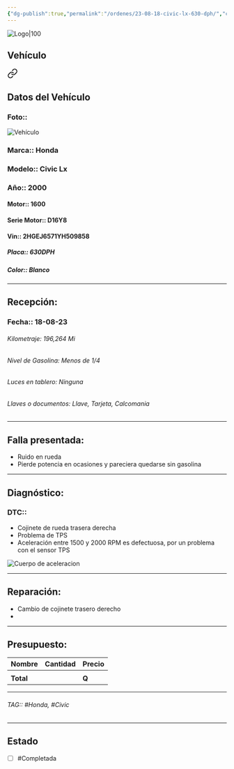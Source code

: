 ```yaml
---
{"dg-publish":true,"permalink":"/ordenes/23-08-18-civic-lx-630-dph/","created":"","updated":""}
---
```


![Logo|100](http://drive.google.com/uc?export=view&id=137fl3TIZ0-PU8b-Pt0bsjclwHub_u78G)

## Vehículo

<div class="transclusion internal-embed is-loaded"><a class="markdown-embed-link" href="/vehiculos/honda/civic-lx-630-dph/#datos-del-vehiculo" aria-label="Open link"><svg xmlns="http://www.w3.org/2000/svg" width="24" height="24" viewBox="0 0 24 24" fill="none" stroke="currentColor" stroke-width="2" stroke-linecap="round" stroke-linejoin="round" class="svg-icon lucide-link"><path d="M10 13a5 5 0 0 0 7.54.54l3-3a5 5 0 0 0-7.07-7.07l-1.72 1.71"></path><path d="M14 11a5 5 0 0 0-7.54-.54l-3 3a5 5 0 0 0 7.07 7.07l1.71-1.71"></path></svg></a><div class="markdown-embed">



## Datos del Vehículo 
### Foto:: 
![Vehículo](http://drive.google.com/uc?export=view&id=15hhtPft-RlbndQ228latZi1jPHoyO9jV)

### Marca:: Honda
### Modelo:: Civic Lx
### Año:: 2000
#### Motor:: 1600
#### Serie Motor:: D16Y8
#### Vin:: 2HGEJ6571YH509858
##### Placa:: 630DPH
##### Color:: Blanco
---


</div></div>


## Recepción:
### Fecha:: 18-08-23

###### Kilometraje: 196,264 Mi
###### Nivel de Gasolina: Menos de 1/4
###### Luces en tablero: Ninguna
###### Llaves o documentos: Llave, Tarjeta, Calcomania

---

## Falla presentada:
- Ruido en rueda
- Pierde potencia en ocasiones y pareciera quedarse sin gasolina 


---

## Diagnóstico:
### DTC:: 

- Cojinete de rueda trasera derecha 
- Problema de TPS
- Aceleración entre 1500 y 2000 RPM es defectuosa, por un problema con el sensor TPS

![Cuerpo de aceleracion](http://drive.google.com/uc?export=view&id=15hMCRJlZkaPB_En6x-gs0HowcMhLm6cI)

---
## Reparación:
- Cambio de cojinete trasero derecho 
- 

---

## Presupuesto:

| Nombre | Cantidad | Precio |
| ------ | -------- | ------ |
|        |          |        |
| **Total**       |        |    **Q**    |

---

###### TAG:: #Honda, #Civic 

---

## Estado

- [ ] #Completada